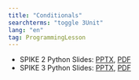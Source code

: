 ```yaml
---
title: "Conditionals"
searchterms: "toggle 3Unit"
lang: "en"
tag: ProgrammingLesson
---
```

 <ul>

 <li class="ng-binding">SPIKE 2 Python Slides:
 <a href="PyProgrammingLessons/Conditionals.pptx">PPTX</a>,
 <a href="PyProgrammingLessons/Conditionals.pdf">PDF</a>
 </li>
 <li class="ng-binding">SPIKE 3 Python Slides:
 <a href="PyProgrammingLessons/SP3ConditionalsPython.pptx">PPTX</a>,
 <a href="PyProgrammingLessons/SP3ConditionalsPython.pdf">PDF</a>
 </li>
 </ul>
